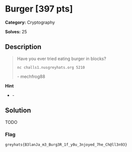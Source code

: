 # Burger [397 pts]

**Category:** Cryptography

**Solves:** 25

## Description
>Have you ever tried eating burger in blocks?
> 
> `nc challs1.nusgreyhats.org 5210`
> 
> \- mechfrog88

**Hint**
* \-

## Solution

TODO

### Flag
`greyhats{B3lanJa_m3_Burg3R_1f_y0u_3njoyed_7he_Ch@ll3n93}`
